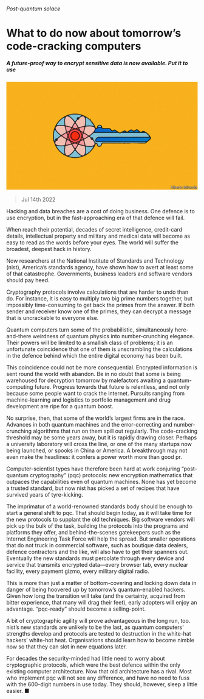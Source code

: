 ###### Post-quantum solace

# What to do now about tomorrow’s code-cracking computers 

##### A future-proof way to encrypt sensitive data is now available. Put it to use 

![image](images/20220716_LDD003.jpg) 

> Jul 14th 2022 

Hacking and data breaches are a cost of doing business. One defence is to use encryption, but in the fast-approaching era of  that defence will fail.

When  reach their potential, decades of secret intelligence, credit-card details, intellectual property and military and medical data will become as easy to read as the words before your eyes. The world will suffer the broadest, deepest hack in history.

Now researchers at the National Institute of Standards and Technology (nist), America’s standards agency, have shown how to avert at least some of that catastrophe. Governments, business leaders and software vendors should pay heed.

Cryptography protocols involve calculations that are harder to undo than do. For instance, it is easy to multiply two big prime numbers together, but impossibly time-consuming to get back the primes from the answer. If both sender and receiver know one of the primes, they can decrypt a message that is uncrackable to everyone else. 

Quantum computers turn some of the probabilistic, simultaneously here-and-there weirdness of quantum physics into number-crunching elegance. Their powers will be limited to a smallish class of problems; it is an unfortunate coincidence that one of them is unscrambling the calculations in the defence behind which the entire digital economy has been built. 

This coincidence could not be more consequential. Encrypted information is sent round the world with abandon. Be in no doubt that some is being warehoused for decryption tomorrow by malefactors awaiting a quantum-computing future. Progress towards that future is relentless, and not only because some people want to crack the internet. Pursuits ranging from machine-learning and logistics to portfolio management and drug development are ripe for a quantum boost.

No surprise, then, that some of the world’s largest firms are in the race. Advances in both quantum machines and the error-correcting and number-crunching algorithms that run on them spill out regularly. The code-cracking threshold may be some years away, but it is rapidly drawing closer. Perhaps a university laboratory will cross the line, or one of the many startups now being launched, or spooks in China or America. A breakthrough may not even make the headlines: it confers a power worth more than good pr.

Computer-scientist types have therefore been hard at work conjuring “post-quantum cryptography” (pqc) protocols: new encryption mathematics that outpaces the capabilities even of quantum machines. None has yet become a trusted standard, but now nist has picked a set of recipes that have survived years of tyre-kicking. 

The imprimatur of a world-renowned standards body should be enough to start a general shift to pqc. That should begin today, as it will take time for the new protocols to supplant the old techniques. Big software vendors will pick up the bulk of the task, building the protocols into the programs and platforms they offer, and behind-the-scenes gatekeepers such as the Internet Engineering Task Force will help the spread. But smaller operations that do not truck in commercial software, such as boutique data dealers, defence contractors and the like, will also have to get their spanners out. Eventually the new standards must percolate through every device and service that transmits encrypted data—every browser tab, every nuclear facility, every payment gizmo, every military digital radio.

This is more than just a matter of bottom-covering and locking down data in danger of being hoovered up by tomorrow’s quantum-enabled hackers. Given how long the transition will take (and the certainty, acquired from bitter experience, that many will drag their feet), early adopters will enjoy an advantage. “pqc-ready” should become a selling-point. 

A bit of cryptographic agility will prove advantageous in the long run, too. nist’s new standards are unlikely to be the last, as quantum computers’ strengths develop and protocols are tested to destruction in the white-hat hackers’ white-hot heat. Organisations should learn how to become nimble now so that they can slot in new equations later. 

For decades the security-minded had little need to worry about cryptographic protocols, which were the best defence within the only existing computer architecture. Now that old architecture has a rival. Most who implement pqc will not see any difference, and have no need to fuss with the 600-digit numbers in use today. They should, however, sleep a little easier. ■


